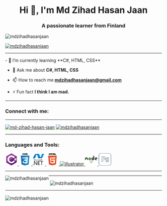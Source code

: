 <h1 align="center">Hi 👋, I'm Md Zihad Hasan Jaan</h1>
<h3 align="center">A passionate learner from Finland</h3>

<p align="left"> <img src="https://komarev.com/ghpvc/?username=mdzihadhasanjaan&label=Profile%20views&color=0e75b6&style=flat" alt="mdzihadhasanjaan" /> </p>

<p align="left"> <a href="https://github.com/ryo-ma/github-profile-trophy"><img src="https://github-profile-trophy.vercel.app/?username=mdzihadhasanjaan" alt="mdzihadhasanjaan" /></a> </p>
<hr>
- 🌱 I’m currently learning **C#, HTML, CSS**

- 💬 Ask me about **C#, HTML, CSS**

- 📫 How to reach me **mdzihadhasanjaan@gmail.com**

- ⚡ Fun fact **I think I am mad.**
<hr>
<h3 align="left">Connect with me:</h3><hr>
<p align="left">
<a href="https://linkedin.com/in/md-zihad-hasan-jaan" target="blank"><img align="center" src="https://raw.githubusercontent.com/rahuldkjain/github-profile-readme-generator/master/src/images/icons/Social/linked-in-alt.svg" alt="md-zihad-hasan-jaan" height="30" width="40" /></a>
<a href="https://www.hackerrank.com/mdzihadhasanjaan" target="blank"><img align="center" src="https://raw.githubusercontent.com/rahuldkjain/github-profile-readme-generator/master/src/images/icons/Social/hackerrank.svg" alt="mdzihadhasanjaan" height="30" width="40" /></a>
</p>
<hr>
<h3 align="left">Languages and Tools:</h3>
<p align="left"> <a href="https://www.w3schools.com/cs/" target="_blank" rel="noreferrer"> <img src="https://raw.githubusercontent.com/devicons/devicon/master/icons/csharp/csharp-original.svg" alt="csharp" width="40" height="40"/> </a> <a href="https://www.w3schools.com/css/" target="_blank" rel="noreferrer"> <img src="https://raw.githubusercontent.com/devicons/devicon/master/icons/css3/css3-original-wordmark.svg" alt="css3" width="40" height="40"/> </a> <a href="https://dotnet.microsoft.com/" target="_blank" rel="noreferrer"> <img src="https://raw.githubusercontent.com/devicons/devicon/master/icons/dot-net/dot-net-original-wordmark.svg" alt="dotnet" width="40" height="40"/> </a> <a href="https://www.w3.org/html/" target="_blank" rel="noreferrer"> <img src="https://raw.githubusercontent.com/devicons/devicon/master/icons/html5/html5-original-wordmark.svg" alt="html5" width="40" height="40"/> </a> <a href="https://www.adobe.com/in/products/illustrator.html" target="_blank" rel="noreferrer"> <img src="https://www.vectorlogo.zone/logos/adobe_illustrator/adobe_illustrator-icon.svg" alt="illustrator" width="40" height="40"/> </a> <a href="https://nodejs.org" target="_blank" rel="noreferrer"> <img src="https://raw.githubusercontent.com/devicons/devicon/master/icons/nodejs/nodejs-original-wordmark.svg" alt="nodejs" width="40" height="40"/> </a> <a href="https://www.photoshop.com/en" target="_blank" rel="noreferrer"> <img src="https://raw.githubusercontent.com/devicons/devicon/master/icons/photoshop/photoshop-line.svg" alt="photoshop" width="40" height="40"/> </a> </p><hr>

<p><img align="left" src="https://github-readme-stats.vercel.app/api/top-langs?username=mdzihadhasanjaan&show_icons=true&locale=en&layout=compact" alt="mdzihadhasanjaan" /></p><hr>

<p>&nbsp;<img align="center" src="https://github-readme-stats.vercel.app/api?username=mdzihadhasanjaan&show_icons=true&locale=en" alt="mdzihadhasanjaan" /></p><hr>

<p><img align="center" src="https://github-readme-streak-stats.herokuapp.com/?user=mdzihadhasanjaan&" alt="mdzihadhasanjaan" /></p>
